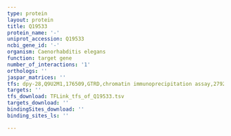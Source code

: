 ```yaml
---
type: protein
layout: protein
title: Q19533
protein_name: '-'
uniprot_accession: Q19533
ncbi_gene_id: '-'
organism: Caenorhabditis elegans
function: target gene
number_of_interactions: '1'
orthologs: ''
jaspar_matrices: ''
tfs: dpy-28,Q9U2M1,176509,GTRD,chromatin immunoprecipitation assay,27924024%5Buid%5D,No
targets: ''
tfs_download: TFLink_tfs_of_Q19533.tsv
targets_download: ''
bindingSites_download: ''
binding_sites_ls: ''

---
```

